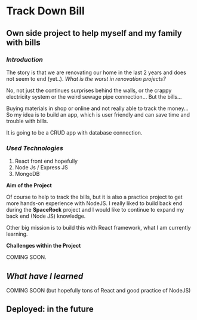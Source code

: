 # Track Down Bill
## Own side project to help myself and my family with bills

### **_Introduction_**
The story is that we are renovating our home in the last 2 years and does not seem to end (yet..). *What is the worst in renovation projects?*

No, not just the continues surprises behind the walls, or the crappy electricity system or the weird sewage pipe connection... But the bills... 

Buying materials in shop or online and not really able to track the money... So my idea is to build an app, which is user friendly and can save time and trouble with bills.

It is going to be a CRUD app with database connection. 

### **_Used Technologies_**
1. React front end hopefully
2. Node Js / Express JS
3. MongoDB

**Aim of the Project**

Of course to help to track the bills, but it is also a practice project to get more hands-on experience with NodeJS. I really liked to build back end during the **SpaceRock** project and I would like to continue to expand my back end (Node JS) knowledge. 

Other big mission is to build this with React framework, what I am currently learning. 

**Challenges within the Project**

COMING SOON.

## **_What have I learned_**
COMING SOON (but hopefully tons of React and good practice of NodeJS)

## Deployed: in the future